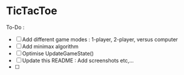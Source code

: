 # TicTacToe

To-Do :
- [ ] Add different game modes : 1-player, 2-player, versus computer
- [ ] Add minimax algorithm
- [ ] Optimise UpdateGameState()
- [ ] Update this README : Add screenshots etc,...
- [ ] 

